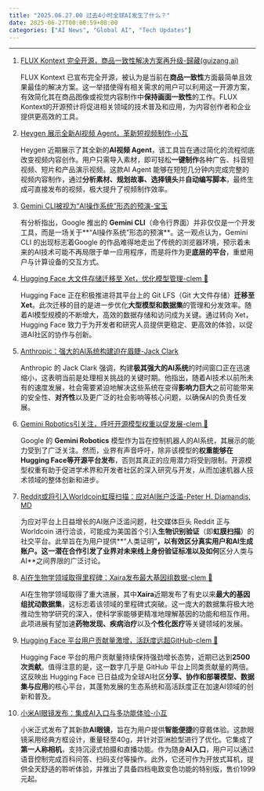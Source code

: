 ```yaml
---
title: "2025.06.27.00 过去4小时全球AI发生了什么？"
date: 2025-06-27T00:00:59+08:00
categories: ["AI News", "Global AI", "Tech Updates"]
---
```


---

1.  [FLUX Kontext 完全开源，商品一致性解决方案再升级-歸藏(guizang.ai)](https://x.com/op7418/status/1938265023518040110)

    FLUX Kontext 已宣布完全开源，被认为是当前在**商品一致性**方面最简单且效果最佳的解决方案。这一举措使得有相关需求的用户可以利用这一开源方案，有效简化其在商品图像或视觉内容制作中**保持画面一致性**的工作。FLUX Kontext的开源预计将促进相关领域的技术普及和应用，为内容创作者和企业提供更高效的工具。

2.  [Heygen 展示全新AI视频 Agent，革新短视频制作-小互](https://x.com/imxiaohu/status/1938264221902602695)

    Heygen 近期展示了其全新的**AI视频 Agent**，该工具旨在通过简化的流程彻底改变视频内容创作。用户只需导入素材，即可轻松**一键制作**各种广告、抖音短视频、短片和产品演示视频。这款AI Agent 能够在短短几分钟内完成完整的视频内容制作，通过**分析素材、规划故事、选择镜头**并**自动编写脚本**，最终生成可直接发布的视频，极大提升了视频制作效率。

3.  [Gemini CLI被视为“AI操作系统”形态的预演-宝玉](https://x.com/dotey/status/1938258878329688447)

    有分析指出，Google 推出的 **Gemini CLI**（命令行界面）并非仅仅是一个开发工具，而是一场关于**“AI操作系统”形态的预演**。这一观点认为，Gemini CLI 的出现标志着Google 的作品难得地走出了传统的浏览器环境，预示着未来的AI技术可能不再局限于单一应用程序，而是将作为更**底层的平台**，重塑用户与计算设备的交互方式。

4.  [Hugging Face 大文件存储迁移至 Xet，优化模型管理-clem 🤗](https://x.com/ClementDelangue/status/1938255436173508696)

    Hugging Face 正在积极推进将其平台上的 Git LFS（Git 大文件存储）**迁移至 Xet**。此次迁移的目的是进一步优化**大型模型和数据集**的管理和分发效率。随着AI模型规模的不断增大，高效的数据存储和访问成为关键。通过转向 Xet，Hugging Face 致力于为开发者和研究人员提供更稳定、更高效的体验，以促进AI社区的协作与创新。

5.  [Anthropic：强大的AI系统构建迫在眉睫-Jack Clark](https://x.com/jackclarkSF/status/1938255303835062652)

    Anthropic 的 Jack Clark 强调，构建**极其强大的AI系统**的时间窗口正在迅速缩小，这表明当前是处理相关挑战的关键时期。他指出，随着AI技术以前所未有的速度发展，社会需要紧迫地解决这些系统在变得**影响力巨大**之前可能带来的安全性、**对齐性**以及更广泛的社会影响等核心问题，以确保AI的负责任发展。

6.  [Gemini Robotics引关注，呼吁开源模型权重以促发展-clem 🤗](https://x.com/ClementDelangue/status/1938252762372051174)

    Google 的 **Gemini Robotics** 模型作为旨在控制机器人的AI系统，其展示的能力受到了广泛关注。然而，业界有声音呼吁，除非该模型的**权重能够在Hugging Face等开源平台发布**，否则其真正的应用潜力将受到限制。开源模型权重有助于促进学术界和开发者社区的深入研究与开发，从而加速机器人技术领域的整体创新和进步。

7.  [Reddit或将引入Worldcoin虹膜扫描：应对AI账户泛滥-Peter H. Diamandis, MD](https://x.com/PeterDiamandis/status/1938243651265536488)

    为应对平台上日益增长的AI账户泛滥问题，社交媒体巨头 Reddit 正与 Worldcoin 进行洽谈，可能成为美国首个引入**生物识别验证**（即**虹膜扫描**）的社交平台。此举旨在为用户提供**“人类证明”**，以有效区分真实用户和AI生成账户。这一潜在合作引发了业界对未来线上身份验证标准以及如何**区分人类与AI**之间界限的广泛讨论。

8.  [AI在生物学领域取得里程碑：Xaira发布最大基因组数据-clem 🤗](https://x.com/ClementDelangue/status/1938233557538971911)

    AI在生物学领域取得了重大进展，其中**Xaira**近期发布了有史以来**最大的基因组扰动数据集**，这标志着该领域的里程碑式突破。这一庞大的数据集将极大地推动生物学研究的深入，使科学家能够更精准地理解基因的功能和相互作用。此项进展有望加速**药物发现、疾病治疗**以及**个性化医疗**等关键领域的发展。

9.  [Hugging Face 平台用户贡献量激增，活跃度远超GitHub-clem 🤗](https://x.com/ClementDelangue/status/1938223777654968491)

    Hugging Face 平台的用户贡献量持续保持强劲增长态势，近期已达到**2500次贡献**。值得注意的是，这一数字几乎是 GitHub 平台上同类贡献量的两倍。这反映出 Hugging Face 已日益成为全球AI社区**分享、协作和部署模型、数据集与应用**的核心平台，其蓬勃发展的生态系统和高活跃度正在加速AI领域的创新和普及。

10. [小米AI眼镜发布：集成AI入口与多功能体验-小互](https://x.com/imxiaohu/status/1938216667752071605)

    小米正式发布了其新款**AI眼镜**，旨在为用户提供**智能便捷**的穿戴体验。这款眼镜采用经典方框设计，重量轻至40g，并针对亚洲脸型进行了优化。它集成了**第一人称相机**，支持沉浸式拍摄和直播功能。作为随身**AI入口**，用户可以通过语音控制完成百科问答、扫码支付等操作。此外，它还可作为开放式耳机，提供全天舒适的聆听体验，并推出了具备四档电致变色功能的特别版，售价1999元起。